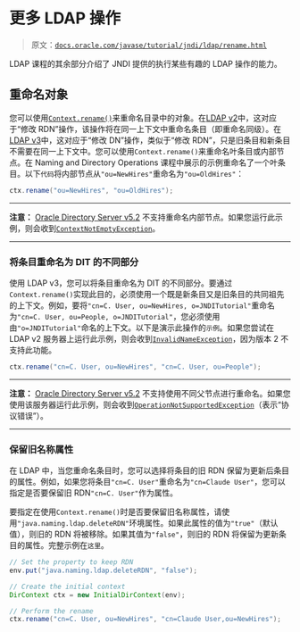 # 更多 LDAP 操作

> 原文：[`docs.oracle.com/javase/tutorial/jndi/ldap/rename.html`](https://docs.oracle.com/javase/tutorial/jndi/ldap/rename.html)

LDAP 课程的其余部分介绍了 JNDI 提供的执行某些有趣的 LDAP 操作的能力。

## 重命名对象

您可以使用[`Context.rename()`](https://docs.oracle.com/javase/8/docs/api/javax/naming/Context.html#rename-javax.naming.Name-javax.naming.Name-)来重命名目录中的对象。在[LDAP v2](http://www.ietf.org/rfc/rfc1777.txt)中，这对应于“修改 RDN”操作，该操作将在同一上下文中重命名条目（即重命名同级）。在[LDAP v3](http://www.ietf.org/rfc/rfc2251.txt)中，这对应于“修改 DN”操作，类似于“修改 RDN”，只是旧条目和新条目不需要在同一上下文中。您可以使用`Context.rename()`来重命名叶条目或内部节点。在 Naming and Directory Operations 课程中展示的示例重命名了一个叶条目。以下`代码`将内部节点从`"ou=NewHires"`重命名为`"ou=OldHires"`：

```java
ctx.rename("ou=NewHires", "ou=OldHires");

```

* * *

**注意：** [Oracle Directory Server v5.2](http://www.oracle.com/technetwork/testcontent/index-085178.html) 不支持重命名内部节点。如果您运行此示例，则会收到[`ContextNotEmptyException`](https://docs.oracle.com/javase/8/docs/api/javax/naming/ContextNotEmptyException.html)。

* * *

### 将条目重命名为 DIT 的不同部分

使用 LDAP v3，您可以将条目重命名为 DIT 的不同部分。要通过`Context.rename()`实现此目的，必须使用一个既是新条目又是旧条目的共同祖先的上下文。例如，要将`"cn=C. User, ou=NewHires, o=JNDITutorial"`重命名为`"cn=C. User, ou=People, o=JNDITutorial"`，您必须使用由`"o=JNDITutorial"`命名的上下文。以下是演示此操作的`示例`。如果您尝试在 LDAP v2 服务器上运行此示例，则会收到[`InvalidNameException`](https://docs.oracle.com/javase/8/docs/api/javax/naming/InvalidNameException.html)，因为版本 2 不支持此功能。

```java
ctx.rename("cn=C. User, ou=NewHires", "cn=C. User, ou=People");

```

* * *

**注意：** [Oracle Directory Server v5.2](http://www.oracle.com/technetwork/testcontent/index-085178.html) 不支持使用不同父节点进行重命名。如果您使用该服务器运行此示例，则会收到[`OperationNotSupportedException`](https://docs.oracle.com/javase/8/docs/api/javax/naming/OperationNotSupportedException.html)（表示“协议错误”）。

* * *

### 保留旧名称属性

在 LDAP 中，当您重命名条目时，您可以选择将条目的旧 RDN 保留为更新后条目的属性。例如，如果您将条目`"cn=C. User"`重命名为`"cn=Claude User"`，您可以指定是否要保留旧 RDN`"cn=C. User"`作为属性。

要指定在使用`Context.rename()`时是否要保留旧名称属性，请使用`"java.naming.ldap.deleteRDN"`环境属性。如果此属性的值为`"true"`（默认值），则旧的 RDN 将被移除。如果其值为`"false"`，则旧的 RDN 将保留为更新条目的属性。完整示例在`这里`。

```java
// Set the property to keep RDN
env.put("java.naming.ldap.deleteRDN", "false");

// Create the initial context
DirContext ctx = new InitialDirContext(env);

// Perform the rename
ctx.rename("cn=C. User, ou=NewHires", "cn=Claude User,ou=NewHires");

```
